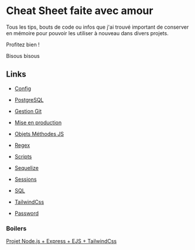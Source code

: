 # Cheat Sheet faite avec amour

 Tous les tips, bouts de code ou infos que j'ai trouvé important de conserver en mémoire pour pouvoir les utiliser à nouveau dans divers projets.

 Profitez bien !

 Bisous bisous

## Links

- [Config](https://github.com/BaptisteLize/CheatSheet_BaptisteLize/tree/715456f2eee2ed70f7a3d71dcea927e9ce4bc2a6/config%20)

- [PostgreSQL](https://github.com/BaptisteLize/CheatSheet_BaptisteLize/tree/a585b746d8493ba4e7c8953378eebd6fc7394373/postgresql)

- [Gestion Git](https://github.com/BaptisteLize/CheatSheet_BaptisteLize/tree/b92923fe610944c08141491709bd44500659f299/gestion-git)

- [Mise en production](https://github.com/BaptisteLize/CheatSheet_BaptisteLize/tree/473687cbc66df061095c3e0a7c419ddfeef4e7db/mise-en-production)

- [Objets Méthodes JS](https://github.com/BaptisteLize/CheatSheet_BaptisteLize/tree/bfa0b7ffba53d916d0d40baa70f77f721230d8f2/objets-methodes)

- [Regex](https://github.com/BaptisteLize/CheatSheet_BaptisteLize/tree/3371ef8501dc927b3713cf6416bf695daf6ac32d/regex)

- [Scripts](https://github.com/BaptisteLize/CheatSheet_BaptisteLize/tree/150212daefb08e13c9899907f29bd381dce2dc59/scripts)

- [Sequelize](https://github.com/BaptisteLize/CheatSheet_BaptisteLize/tree/babc858caae45e9ed975a4a8cbf2d5c8c128a5ae/sequelize)

- [Sessions](https://github.com/BaptisteLize/CheatSheet_BaptisteLize/tree/2cfa42723aaeca6f448d80963202238e38d3ad41/sessions)

- [SQL](https://github.com/BaptisteLize/CheatSheet_BaptisteLize/tree/f48a0b63fc33ce0726e108ed9a4b2d0f2179381f/sql)

- [TailwindCss](https://github.com/BaptisteLize/CheatSheet_BaptisteLize/tree/1bb5b031287cd1cb958182a18046a645d5307e81/tailwind)

- [Password](https://github.com/BaptisteLize/CheatSheet_BaptisteLize/tree/4e8b178f6a9f48f75b2a98597ab5cf94e9b826bb/password)

### Boilers

[Projet Node.js + Express + EJS + TailwindCss](https://github.com/BaptisteLize/tailwind-boiler)
